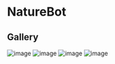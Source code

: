# NatureBot

## Gallery
![image](https://user-images.githubusercontent.com/75610581/227707066-4bf9c514-919c-435f-9ae3-039c3d194231.png)
![image](https://user-images.githubusercontent.com/75610581/227707068-b3bdd2aa-773f-4153-b9b0-4da27873f5ab.png)
![image](https://user-images.githubusercontent.com/75610581/227707072-960bb4c2-9060-4ebe-953d-bacd43e747ee.png)
![image](https://user-images.githubusercontent.com/75610581/227707080-d24e824e-45cf-4e7b-9734-1e4eb8c30f32.png)
